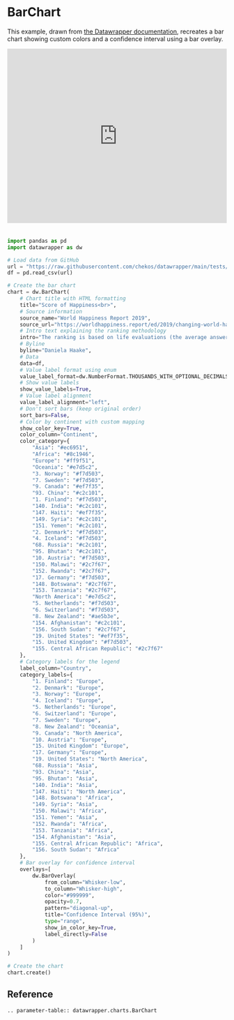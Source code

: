 # BarChart

This example, drawn from <a href="https://academy.datawrapper.de/article/412-examples-of-datawrapper-bar-charts">the Datawrapper documentation</a>, recreates a bar chart showing custom colors and a confidence interval using a bar overlay.

<iframe title="Score of Happiness" aria-label="Bar Chart" id="datawrapper-chart-Fk2y7" src="https://datawrapper.dwcdn.net/Fk2y7/1/" scrolling="no" frameborder="0" style="width: 0; min-width: 100% !important; border: none; margin-bottom: 20px;" height="400" data-external="1"></iframe><script type="text/javascript">window.addEventListener("message",function(a){if(void 0!==a.data["datawrapper-height"]){var e=document.querySelectorAll("iframe");for(var t in a.data["datawrapper-height"])for(var r,i=0;r=e[i];i++)if(r.contentWindow===a.source){var d=a.data["datawrapper-height"][t]+"px";r.style.height=d}}});</script>

```python
import pandas as pd
import datawrapper as dw

# Load data from GitHub
url = "https://raw.githubusercontent.com/chekos/datawrapper/main/tests/samples/bar/happiness-scores.csv"
df = pd.read_csv(url)

# Create the bar chart
chart = dw.BarChart(
    # Chart title with HTML formatting
    title="Score of Happiness<br>",
    # Source information
    source_name="World Happiness Report 2019",
    source_url="https://worldhappiness.report/ed/2019/changing-world-happiness/",
    # Intro text explaining the ranking methodology
    intro="The ranking is based on life evaluations (the average answer to the question how people evaluate the quality of their current lives on a scale of 0 to 10) for each country, averaged over the years 2016-2018.",
    # Byline
    byline="Daniela Haake",
    # Data
    data=df,
    # Value label format using enum
    value_label_format=dw.NumberFormat.THOUSANDS_WITH_OPTIONAL_DECIMALS,
    # Show value labels
    show_value_labels=True,
    # Value label alignment
    value_label_alignment="left",
    # Don't sort bars (keep original order)
    sort_bars=False,
    # Color by continent with custom mapping
    show_color_key=True,
    color_column="Continent",
    color_category={
        "Asia": "#ec6951",
        "Africa": "#8c1946",
        "Europe": "#ff9f51",
        "Oceania": "#e7d5c2",
        "3. Norway": "#f7d503",
        "7. Sweden": "#f7d503",
        "9. Canada": "#ef7f35",
        "93. China": "#c2c101",
        "1. Finland": "#f7d503",
        "140. India": "#c2c101",
        "147. Haiti": "#ef7f35",
        "149. Syria": "#c2c101",
        "151. Yemen": "#c2c101",
        "2. Denmark": "#f7d503",
        "4. Iceland": "#f7d503",
        "68. Russia": "#c2c101",
        "95. Bhutan": "#c2c101",
        "10. Austria": "#f7d503",
        "150. Malawi": "#2c7f67",
        "152. Rwanda": "#2c7f67",
        "17. Germany": "#f7d503",
        "148. Botswana": "#2c7f67",
        "153. Tanzania": "#2c7f67",
        "North America": "#e7d5c2",
        "5. Netherlands": "#f7d503",
        "6. Switzerland": "#f7d503",
        "8. New Zealand": "#ae5b3e",
        "154. Afghanistan": "#c2c101",
        "156. South Sudan": "#2c7f67",
        "19. United States": "#ef7f35",
        "15. United Kingdom": "#f7d503",
        "155. Central African Republic": "#2c7f67"
    },
    # Category labels for the legend
    label_column="Country",
    category_labels={
        "1. Finland": "Europe",
        "2. Denmark": "Europe",
        "3. Norway": "Europe",
        "4. Iceland": "Europe",
        "5. Netherlands": "Europe",
        "6. Switzerland": "Europe",
        "7. Sweden": "Europe",
        "8. New Zealand": "Oceania",
        "9. Canada": "North America",
        "10. Austria": "Europe",
        "15. United Kingdom": "Europe",
        "17. Germany": "Europe",
        "19. United States": "North America",
        "68. Russia": "Asia",
        "93. China": "Asia",
        "95. Bhutan": "Asia",
        "140. India": "Asia",
        "147. Haiti": "North America",
        "148. Botswana": "Africa",
        "149. Syria": "Asia",
        "150. Malawi": "Africa",
        "151. Yemen": "Asia",
        "152. Rwanda": "Africa",
        "153. Tanzania": "Africa",
        "154. Afghanistan": "Asia",
        "155. Central African Republic": "Africa",
        "156. South Sudan": "Africa"
    },
    # Bar overlay for confidence interval
    overlays=[
        dw.BarOverlay(
            from_column="Whisker-low",
            to_column="Whisker-high",
            color="#999999",
            opacity=0.7,
            pattern="diagonal-up",
            title="Confidence Interval (95%)",
            type="range",
            show_in_color_key=True,
            label_directly=False
        )
    ]
)

# Create the chart
chart.create()
```

## Reference

```{eval-rst}
.. parameter-table:: datawrapper.charts.BarChart
```
